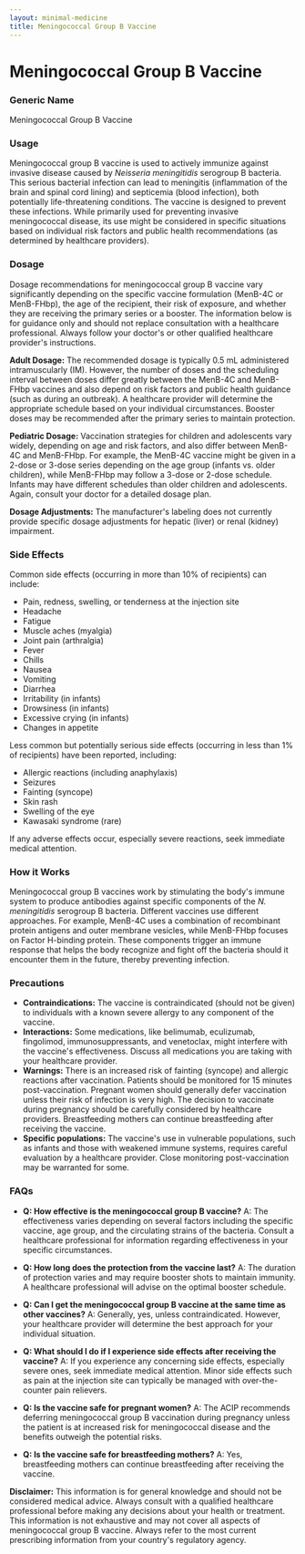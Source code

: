```yaml
---
layout: minimal-medicine
title: Meningococcal Group B Vaccine
---
```


# Meningococcal Group B Vaccine
### Generic Name
Meningococcal Group B Vaccine

### Usage

Meningococcal group B vaccine is used to actively immunize against invasive disease caused by *Neisseria meningitidis* serogroup B bacteria.  This serious bacterial infection can lead to meningitis (inflammation of the brain and spinal cord lining) and septicemia (blood infection), both potentially life-threatening conditions.  The vaccine is designed to prevent these infections.  While primarily used for preventing invasive meningococcal disease, its use might be considered in specific situations based on individual risk factors and public health recommendations (as determined by healthcare providers).

### Dosage

Dosage recommendations for meningococcal group B vaccine vary significantly depending on the specific vaccine formulation (MenB-4C or MenB-FHbp), the age of the recipient, their risk of exposure, and whether they are receiving the primary series or a booster.  The information below is for guidance only and should not replace consultation with a healthcare professional.  Always follow your doctor's or other qualified healthcare provider's instructions.  

**Adult Dosage:**  The recommended dosage is typically 0.5 mL administered intramuscularly (IM). However, the number of doses and the scheduling interval between doses differ greatly between the MenB-4C and MenB-FHbp vaccines and also depend on risk factors and public health guidance (such as during an outbreak).  A healthcare provider will determine the appropriate schedule based on your individual circumstances.  Booster doses may be recommended after the primary series to maintain protection.

**Pediatric Dosage:**  Vaccination strategies for children and adolescents vary widely, depending on age and risk factors, and also differ between MenB-4C and MenB-FHbp.   For example, the MenB-4C vaccine might be given in a 2-dose or 3-dose series depending on the age group (infants vs. older children), while MenB-FHbp may follow a 3-dose or 2-dose schedule.  Infants may have different schedules than older children and adolescents.  Again, consult your doctor for a detailed dosage plan.

**Dosage Adjustments:**  The manufacturer's labeling does not currently provide specific dosage adjustments for hepatic (liver) or renal (kidney) impairment.

### Side Effects

Common side effects (occurring in more than 10% of recipients) can include:

* Pain, redness, swelling, or tenderness at the injection site
* Headache
* Fatigue
* Muscle aches (myalgia)
* Joint pain (arthralgia)
* Fever
* Chills
* Nausea
* Vomiting
* Diarrhea
* Irritability (in infants)
* Drowsiness (in infants)
* Excessive crying (in infants)
* Changes in appetite

Less common but potentially serious side effects (occurring in less than 1% of recipients) have been reported, including:

* Allergic reactions (including anaphylaxis)
* Seizures
* Fainting (syncope)
* Skin rash
* Swelling of the eye
* Kawasaki syndrome (rare)

If any adverse effects occur, especially severe reactions, seek immediate medical attention.


### How it Works

Meningococcal group B vaccines work by stimulating the body's immune system to produce antibodies against specific components of the *N. meningitidis* serogroup B bacteria.  Different vaccines use different approaches. For example, MenB-4C uses a combination of recombinant protein antigens and outer membrane vesicles, while MenB-FHbp focuses on Factor H-binding protein.  These components trigger an immune response that helps the body recognize and fight off the bacteria should it encounter them in the future, thereby preventing infection.

### Precautions

* **Contraindications:** The vaccine is contraindicated (should not be given) to individuals with a known severe allergy to any component of the vaccine.
* **Interactions:** Some medications, like belimumab, eculizumab, fingolimod, immunosuppressants, and venetoclax, might interfere with the vaccine's effectiveness. Discuss all medications you are taking with your healthcare provider.
* **Warnings:**  There is an increased risk of fainting (syncope) and allergic reactions after vaccination.  Patients should be monitored for 15 minutes post-vaccination.  Pregnant women should generally defer vaccination unless their risk of infection is very high.  The decision to vaccinate during pregnancy should be carefully considered by healthcare providers.  Breastfeeding mothers can continue breastfeeding after receiving the vaccine.
* **Specific populations:**  The vaccine's use in vulnerable populations, such as infants and those with weakened immune systems, requires careful evaluation by a healthcare provider.  Close monitoring post-vaccination may be warranted for some.


### FAQs

* **Q: How effective is the meningococcal group B vaccine?** A:  The effectiveness varies depending on several factors including the specific vaccine, age group, and the circulating strains of the bacteria. Consult a healthcare professional for information regarding effectiveness in your specific circumstances.

* **Q: How long does the protection from the vaccine last?** A: The duration of protection varies and may require booster shots to maintain immunity.  A healthcare professional will advise on the optimal booster schedule.

* **Q: Can I get the meningococcal group B vaccine at the same time as other vaccines?** A: Generally, yes, unless contraindicated.  However, your healthcare provider will determine the best approach for your individual situation.

* **Q: What should I do if I experience side effects after receiving the vaccine?** A:  If you experience any concerning side effects, especially severe ones, seek immediate medical attention.  Minor side effects such as pain at the injection site can typically be managed with over-the-counter pain relievers.

* **Q: Is the vaccine safe for pregnant women?** A: The ACIP recommends deferring meningococcal group B vaccination during pregnancy unless the patient is at increased risk for meningococcal disease and the benefits outweigh the potential risks.

* **Q: Is the vaccine safe for breastfeeding mothers?** A:  Yes, breastfeeding mothers can continue breastfeeding after receiving the vaccine.

**Disclaimer:** This information is for general knowledge and should not be considered medical advice. Always consult with a qualified healthcare professional before making any decisions about your health or treatment.  This information is not exhaustive and may not cover all aspects of meningococcal group B vaccine.  Always refer to the most current prescribing information from your country's regulatory agency.
